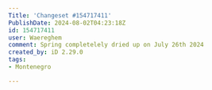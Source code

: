 ```yaml
---
Title: 'Changeset #154717411'
PublishDate: 2024-08-02T04:23:18Z
id: 154717411
user: Waereghem
comment: Spring completelely dried up on July 26th 2024
created_by: iD 2.29.0
tags:
- Montenegro

---
```

